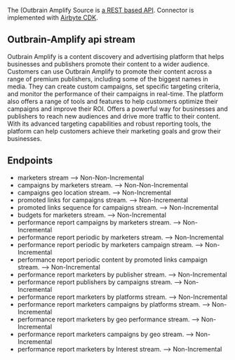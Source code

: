 The (Outbrain Amplify Source is [a REST based API](https://www.outbrain.com//).
Connector is implemented with [Airbyte CDK](https://docs.airbyte.io/connector-development/cdk-python).

## Outbrain-Amplify api stream

Outbrain Amplify is a content discovery and advertising platform that helps businesses and publishers promote their content to a wider audience. Customers can use Outbrain Amplify to promote their content across a range of premium publishers, including some of the biggest names in media. They can create custom campaigns, set specific targeting criteria, and monitor the performance of their campaigns in real-time. The platform also offers a range of tools and features to help customers optimize their campaigns and improve their ROI.
Offers a powerful way for businesses and publishers to reach new audiences and drive more traffic to their content. With its advanced targeting capabilities and robust reporting tools, the platform can help customers achieve their marketing goals and grow their businesses.

## Endpoints

- marketers stream --> Non-Non-Incremental
- campaigns by marketers stream. --> Non-Non-Incremental
- campaigns geo location stream. --> Non-Incremental
- promoted links for campaigns stream. --> Non-Incremental
- promoted links sequence for campaigns stream. --> Non-Incremental
- budgets for marketers stream. --> Non-Incremental
- performance report campaigns by marketers stream. --> Non-Incremental
- performance report periodic by marketers stream. --> Non-Incremental
- performance report periodic by marketers campaign stream. --> Non-Incremental
- performance report periodic content by promoted links campaign stream. --> Non-Incremental
- performance report marketers by publisher stream. --> Non-Incremental
- performance report publishers by campaigns stream. --> Non-Incremental
- performance report marketers by platforms stream. --> Non-Incremental
- performance report marketers campaigns by platforms stream. --> Non-Incremental
- performance report marketers by geo performance stream. --> Non-Incremental
- performance report marketers campaigns by geo stream. --> Non-Incremental
- performance report marketers by Interest stream. --> Non-Incremental
